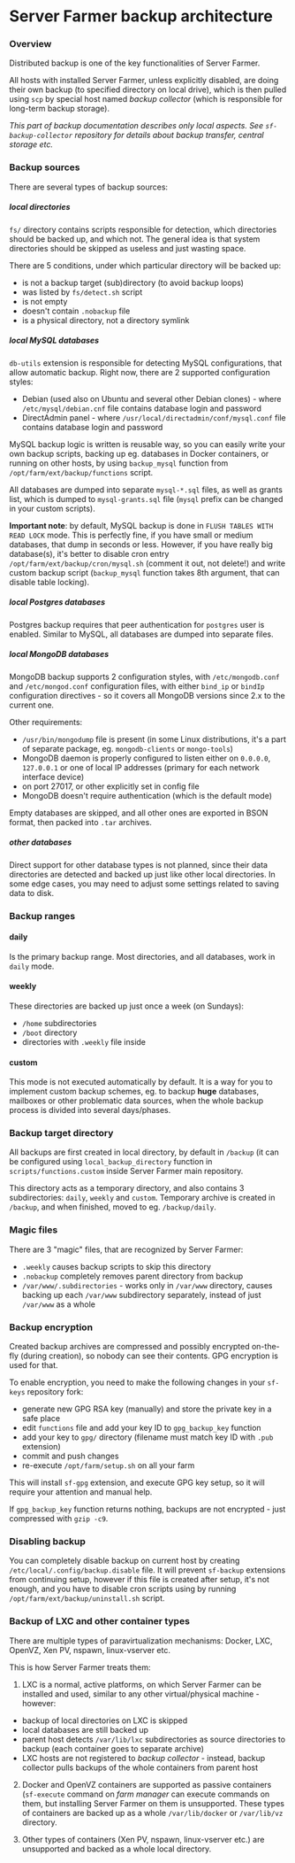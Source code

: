 # Server Farmer backup architecture

### Overview

Distributed backup is one of the key functionalities of Server Farmer.

All hosts with installed Server Farmer, unless explicitly disabled, are doing their own backup (to specified directory on local drive), which is then pulled using `scp` by special host named *backup collector* (which is responsible for long-term backup storage).

*This part of backup documentation describes only local aspects. See `sf-backup-collector` repository for details about backup transfer, central storage etc.*


### Backup sources

There are several types of backup sources:

##### local directories

`fs/` directory contains scripts responsible for detection, which directories should be backed up, and which not. The general idea is that system directories should be skipped as useless and just wasting space.

There are 5 conditions, under which particular directory will be backed up:
- is not a backup target (sub)directory (to avoid backup loops)
- was listed by `fs/detect.sh` script
- is not empty
- doesn't contain `.nobackup` file
- is a physical directory, not a directory symlink

##### local MySQL databases

`db-utils` extension is responsible for detecting MySQL configurations, that allow automatic backup. Right now, there are 2 supported configuration styles:

- Debian (used also on Ubuntu and several other Debian clones) - where `/etc/mysql/debian.cnf` file contains database login and password
- DirectAdmin panel - where `/usr/local/directadmin/conf/mysql.conf` file contains database login and password

MySQL backup logic is written is reusable way, so you can easily write your own backup scripts, backing up eg. databases in Docker containers, or running on other hosts, by using `backup_mysql` function from `/opt/farm/ext/backup/functions` script.

All databases are dumped into separate `mysql-*.sql` files, as well as grants list, which is dumped to `mysql-grants.sql` file (`mysql` prefix can be changed in your custom scripts).

**Important note**: by default, MySQL backup is done in `FLUSH TABLES WITH READ LOCK` mode. This is perfectly fine, if you have small or medium databases, that dump in seconds or less. However, if you have really big database(s), it's better to disable cron entry `/opt/farm/ext/backup/cron/mysql.sh` (comment it out, not delete!) and write custom backup script (`backup_mysql` function takes 8th argument, that can disable table locking).

##### local Postgres databases

Postgres backup requires that peer authentication for `postgres` user is enabled. Similar to MySQL, all databases are dumped into separate files.

##### local MongoDB databases

MongoDB backup supports 2 configuration styles, with `/etc/mongodb.conf` and `/etc/mongod.conf` configuration files, with either `bind_ip` or `bindIp` configuration directives - so it covers all MongoDB versions since 2.x to the current one.

Other requirements:

- `/usr/bin/mongodump` file is present (in some Linux distributions, it's a part of separate package, eg. `mongodb-clients` or `mongo-tools`)
- MongoDB daemon is properly configured to listen either on `0.0.0.0`, `127.0.0.1` or one of local IP addresses (primary for each network interface device)
- on port 27017, or other explicitly set in config file
- MongoDB doesn't require authentication (which is the default mode)

Empty databases are skipped, and all other ones are exported in BSON format, then packed into `.tar` archives.

##### other databases

Direct support for other database types is not planned, since their data directories are detected and backed up just like other local directories. In some edge cases, you may need to adjust some settings related to saving data to disk.


### Backup ranges

#### daily

Is the primary backup range. Most directories, and all databases, work in `daily` mode.

#### weekly

These directories are backed up just once a week (on Sundays):
- `/home` subdirectories
- `/boot` directory
- directories with `.weekly` file inside

#### custom

This mode is not executed automatically by default. It is a way for you to implement custom backup schemes, eg. to backup **huge** databases, mailboxes or other problematic data sources, when the whole backup process is divided into several days/phases.


### Backup target directory

All backups are first created in local directory, by default in `/backup` (it can be configured using `local_backup_directory` function in `scripts/functions.custom` inside Server Farmer main repository.

This directory acts as a temporary directory, and also contains 3 subdirectories: `daily`, `weekly` and `custom`. Temporary archive is created in `/backup`, and when finished, moved to eg. `/backup/daily`.


### Magic files

There are 3 "magic" files, that are recognized by Server Farmer:

- `.weekly` causes backup scripts to skip this directory
- `.nobackup` completely removes parent directory from backup
- `/var/www/.subdirectories` - works only in `/var/www` directory, causes backing up each `/var/www` subdirectory separately, instead of just `/var/www` as a whole


### Backup encryption

Created backup archives are compressed and possibly encrypted on-the-fly (during creation), so nobody can see their contents. GPG encryption is used for that.

To enable encryption, you need to make the following changes in your `sf-keys` repository fork:

- generate new GPG RSA key (manually) and store the private key in a safe place
- edit `functions` file and add your key ID to `gpg_backup_key` function
- add your key to `gpg/` directory (filename must match key ID with `.pub` extension)
- commit and push changes
- re-execute `/opt/farm/setup.sh` on all your farm

This will install `sf-gpg` extension, and execute GPG key setup, so it will require your attention and manual help.

If `gpg_backup_key` function returns nothing, backups are not encrypted - just compressed with `gzip -c9`.


### Disabling backup

You can completely disable backup on current host by creating `/etc/local/.config/backup.disable` file. It will prevent `sf-backup` extensions from continuing setup, however if this file is created after setup, it's not enough, and you have to disable cron scripts using by running `/opt/farm/ext/backup/uninstall.sh` script.


### Backup of LXC and other container types

There are multiple types of paravirtualization mechanisms: Docker, LXC, OpenVZ, Xen PV, nspawn, linux-vserver etc.

This is how Server Farmer treats them:

1. LXC is a normal, active platforms, on which Server Farmer can be installed and used, similar to any other virtual/physical machine - however:
- backup of local directories on LXC is skipped
- local databases are still backed up
- parent host detects `/var/lib/lxc` subdirectories as source directories to backup (each container goes to separate archive)
- LXC hosts are not registered to *backup collector* - instead, backup collector pulls backups of the whole containers from parent host

2. Docker and OpenVZ containers are supported as passive containers (`sf-execute` command on *farm manager* can execute commands on them, but installing Server Farmer on them is unsupported. These types of containers are backed up as a whole `/var/lib/docker` or `/var/lib/vz` directory.

3. Other types of containers (Xen PV, nspawn, linux-vserver etc.) are unsupported and backed as a whole local directory.
